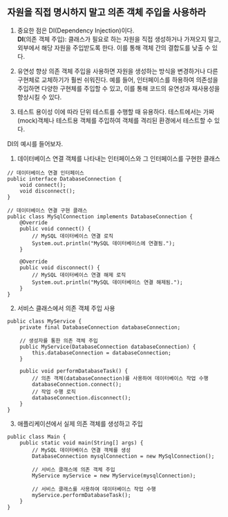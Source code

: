 ## 자원을 직접 명시하지 말고 의존 객체 주입을 사용하라

1. 중요한 점은 DI(Dependency Injection)이다.  
**DI**(의존 객체 주입): 클래스가 필요로 하는 자원을 직접 생성하거나 가져오지 말고, 외부에서 해당 자원을 주입받도록 한다. 이를 통해 객체 간의 결합도를 낮출 수 있다.  
  
2. 유연성 향상
의존 객체 주입을 사용하면 자원을 생성하는 방식을 변경하거나 다른 구현체로 교체하기가 훨씬 쉬워진다. 예를 들어, 인터페이스를 하용하여 의존성을 주입하면 다양한 구현체를
주입할 수 있고, 이를 통해 코드의 유연성과 재사용성을 향상시킬 수 있다.

3. 테스트 용이성
이에 따라 단위 테스트를 수행할 때 유용하다.
테스트에서는 가짜(mock)객체나 테스트용 객체를 주입하여 객체를 격리된 환경에서 테스트할 수 있다.
  
  
DI의 예시를 들어보자.  
  
1. 데이터베이스 연결 객체를 나타내는 인터페이스와 그 인터페이스를 구현한 클래스

```
// 데이터베이스 연결 인터페이스
public interface DatabaseConnection {
    void connect();
    void disconnect();
}

// 데이터베이스 연결 구현 클래스
public class MySqlConnection implements DatabaseConnection {
    @Override
    public void connect() {
        // MySQL 데이터베이스 연결 로직
        System.out.println("MySQL 데이터베이스에 연결됨.");
    }

    @Override
    public void disconnect() {
        // MySQL 데이터베이스 연결 해제 로직
        System.out.println("MySQL 데이터베이스 연결 해제됨.");
    }
}
```
  
2. 서비스 클래스에서 의존 객체 주입 사용  
   
```
public class MyService {
    private final DatabaseConnection databaseConnection;

    // 생성자를 통한 의존 객체 주입
    public MyService(DatabaseConnection databaseConnection) {
        this.databaseConnection = databaseConnection;
    }

    public void performDatabaseTask() {
        // 의존 객체(databaseConnection)를 사용하여 데이터베이스 작업 수행
        databaseConnection.connect();
        // 작업 수행 로직
        databaseConnection.disconnect();
    }
}
```
  
3. 애플리케이션에서 실제 의존 객체를 생성하고 주입  
   
```
public class Main {
    public static void main(String[] args) {
        // MySQL 데이터베이스 연결 객체를 생성
        DatabaseConnection mysqlConnection = new MySqlConnection();
        
        // 서비스 클래스에 의존 객체 주입
        MyService myService = new MyService(mysqlConnection);
        
        // 서비스 클래스를 사용하여 데이터베이스 작업 수행
        myService.performDatabaseTask();
    }
}
```
